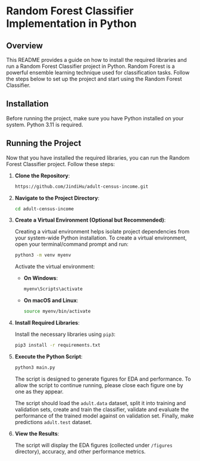 # Random Forest Classifier Implementation in Python

## Overview

This README provides a guide on how to install the required libraries and run a Random Forest Classifier project in
Python. Random Forest is a powerful ensemble learning technique used for classification tasks. Follow the steps below to
set up the project and start using the Random Forest Classifier.

## Installation

Before running the project, make sure you have Python installed on your system. Python 3.11 is required.

## Running the Project

Now that you have installed the required libraries, you can run the Random Forest Classifier project. Follow these
steps:

1. **Clone the Repository**:
   ```bash
   https://github.com/JindiHu/adult-census-income.git
   ```

2. **Navigate to the Project Directory**:
   ```bash
   cd adult-census-income
   ```

3. **Create a Virtual Environment (Optional but Recommended)**:

   Creating a virtual environment helps isolate project dependencies from your system-wide Python installation. To
   create a virtual environment, open your terminal/command prompt and run:

   ```bash
   python3 -m venv myenv
   ```
   Activate the virtual environment:

    - **On Windows**:

      ```bash
      myenv\Scripts\activate
      ```

    - **On macOS and Linux**:

      ```bash
      source myenv/bin/activate
      ```

4. **Install Required Libraries**:

   Install the necessary libraries using `pip3`:

   ```bash
   pip3 install -r requirements.txt
   ```

5. **Execute the Python Script**:
   ```bash
   python3 main.py
   ```
   The script is designed to generate figures for EDA and performance. To allow the script to continue running, please
   close each figure one by one as they appear.

   The script should load the `adult.data` dataset, split it into training and validation sets, create and train the
   classifier, validate and evaluate the performance of the trained model against on validation set. Finally, make
   predictions `adult.test` dataset.


6. **View the Results**:

   The script will display the EDA figures (collected under `/figures` directory), accuracy, and other performance
   metrics.


